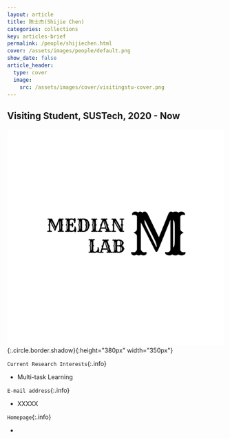 ```yaml
---
layout: article
title: 陈士杰(Shijie Chen)
categories: collections
key: articles-brief
permalink: /people/shijiechen.html
cover: /assets/images/people/default.png
show_date: false
article_header:
  type: cover
  image:
    src: /assets/images/cover/visitingstu-cover.png
---
```



<div class="article__content" markdown="1">

## Visiting Student, SUSTech, 2020 - Now

<!--more-->
![Image](/assets/images/people/default.png){:.circle.border.shadow}{:height="380px" width="350px"}

`Current Research Interests`{:.info}

- Multi-task Learning

`E-mail address`{:.info}

- XXXXX

`Homepage`{:.info}

<div class="author-links">
  <ul class="menu menu--nowrap menu--inline">
	  <li title="homepage">
	  <a class="button button--circle mail-button" itemprop="sameAs" href="https://median-lab.github.io/" target="_blank">
	    <i class="fa fa-home"></i>
	  </a>
  	  </li>
  </ul>
</div>
</div>
